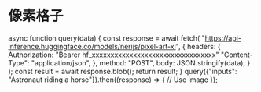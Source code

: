 # 像素格子
async function query(data) {
	const response = await fetch(
		"https://api-inference.huggingface.co/models/nerijs/pixel-art-xl",
		{
			headers: {
				Authorization: "Bearer hf_xxxxxxxxxxxxxxxxxxxxxxxxxxxxxxxxx"
				"Content-Type": "application/json",
			},
			method: "POST",
			body: JSON.stringify(data),
		}
	);
	const result = await response.blob();
	return result;
}
query({"inputs": "Astronaut riding a horse"}).then((response) => {
	// Use image
});